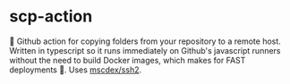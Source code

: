 # scp-action

🚚 Github action for copying folders from your repository to a remote host. Written in typescript so it runs immediately on Github's javascript runners without the need to build Docker images, which makes for FAST deployments 🚀. Uses [mscdex/ssh2](https://github.com/mscdex/ssh2).


